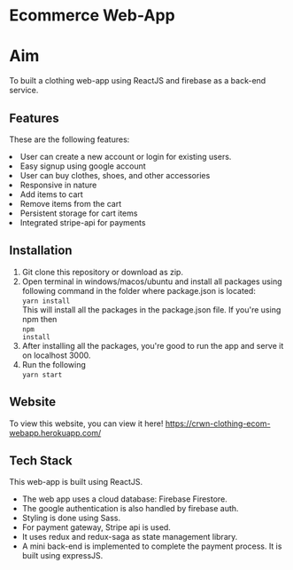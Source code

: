 # Ecommerce Web-App

# Aim
To built a clothing web-app using ReactJS and firebase as a back-end service.

## Features

These are the following features:
<li>User can create a new account or login for existing users.</li>
<li>Easy signup using google account</li>
<li>User can buy clothes, shoes, and other accessories</li>
<li>Responsive in nature</li>
<li>Add items to cart</li>
<li>Remove items from the cart</li>
<li>Persistent storage for cart items</li>
<li>Integrated stripe-api for payments</li>

## Installation

 1. Git clone this repository or download as zip.
 2. Open terminal in windows/macos/ubuntu and install all packages using following command in the folder where package.json is located:<br>
 <code>yarn install</code><br>
 This will install all the packages in the package.json file. If you're using npm then <br>
 <code>npm install</code><br>
 3. After installing all the packages, you're good to run the app and serve it on localhost 3000.
 4. Run the following <br>
	 <code>yarn start</code><br>

## Website
To view this website, you can view it here!
<a>https://crwn-clothing-ecom-webapp.herokuapp.com/</a>

## Tech Stack
This web-app is built using ReactJS. 
 - The web app uses a cloud database: Firebase Firestore. 
 - The google authentication is also handled by firebase auth.
 - Styling is done using Sass.
 - For payment gateway, Stripe api is used.
 -  It uses redux and redux-saga  as state management library. 
 -	A mini back-end is implemented to complete the payment process. It is built using expressJS.



